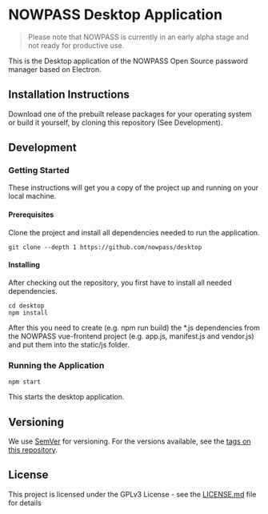 # NOWPASS Desktop Application

> Please note that NOWPASS is currently in an early alpha stage and not ready for productive use.

This is the Desktop application of the NOWPASS Open Source password manager based on Electron.

## Installation Instructions

Download one of the prebuilt release packages for your operating system or build it yourself, by cloning this repository (See Development).

## Development

### Getting Started

These instructions will get you a copy of the project up and running on your local machine. 

#### Prerequisites

Clone the project and install all dependencies needed to run the application.

```
git clone --depth 1 https://github.com/nowpass/desktop
```

#### Installing

After checking out the repository, you first have to install all needed dependencies.

```
cd desktop
npm install
```

After this you need to create (e.g. npm run build) the *.js dependencies from the NOWPASS vue-frontend project (e.g. app.js, manifest.js and vendor.js) and put them into the static/js folder.

### Running the Application

```
npm start
```

This starts the desktop application.

## Versioning

We use [SemVer](http://semver.org/) for versioning. For the versions available, see the [tags on this repository](https://github.com/nowpass/desktop/tags). 

## License

This project is licensed under the GPLv3 License - see the [LICENSE.md](LICENSE.md) file for details
